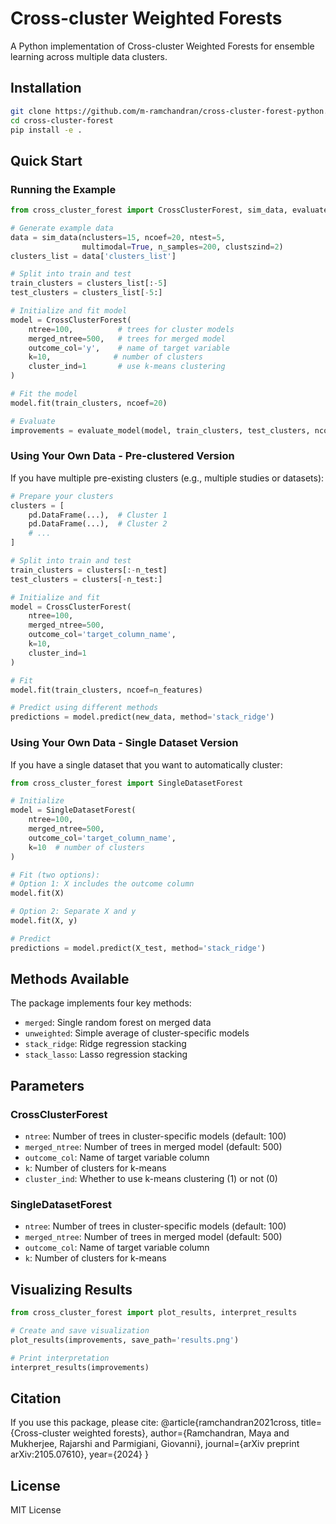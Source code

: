 # Cross-cluster Weighted Forests

A Python implementation of Cross-cluster Weighted Forests for ensemble learning across multiple data clusters.

## Installation

```bash
git clone https://github.com/m-ramchandran/cross-cluster-forest-python.git
cd cross-cluster-forest
pip install -e .
```

## Quick Start

### Running the Example
```python
from cross_cluster_forest import CrossClusterForest, sim_data, evaluate_model

# Generate example data
data = sim_data(nclusters=15, ncoef=20, ntest=5, 
                multimodal=True, n_samples=200, clustszind=2)
clusters_list = data['clusters_list']

# Split into train and test
train_clusters = clusters_list[:-5]
test_clusters = clusters_list[-5:]

# Initialize and fit model
model = CrossClusterForest(
    ntree=100,          # trees for cluster models
    merged_ntree=500,   # trees for merged model
    outcome_col='y',    # name of target variable
    k=10,              # number of clusters
    cluster_ind=1       # use k-means clustering
)

# Fit the model
model.fit(train_clusters, ncoef=20)

# Evaluate
improvements = evaluate_model(model, train_clusters, test_clusters, ncoef=20)
```

### Using Your Own Data - Pre-clustered Version
If you have multiple pre-existing clusters (e.g., multiple studies or datasets):

```python
# Prepare your clusters
clusters = [
    pd.DataFrame(...),  # Cluster 1
    pd.DataFrame(...),  # Cluster 2
    # ...
]

# Split into train and test
train_clusters = clusters[:-n_test]
test_clusters = clusters[-n_test:]

# Initialize and fit
model = CrossClusterForest(
    ntree=100,
    merged_ntree=500,
    outcome_col='target_column_name',
    k=10,
    cluster_ind=1
)

# Fit
model.fit(train_clusters, ncoef=n_features)

# Predict using different methods
predictions = model.predict(new_data, method='stack_ridge')
```

### Using Your Own Data - Single Dataset Version
If you have a single dataset that you want to automatically cluster:

```python
from cross_cluster_forest import SingleDatasetForest

# Initialize
model = SingleDatasetForest(
    ntree=100,
    merged_ntree=500,
    outcome_col='target_column_name',
    k=10  # number of clusters
)

# Fit (two options):
# Option 1: X includes the outcome column
model.fit(X)

# Option 2: Separate X and y
model.fit(X, y)

# Predict
predictions = model.predict(X_test, method='stack_ridge')
```

## Methods Available

The package implements four key methods:
- `merged`: Single random forest on merged data
- `unweighted`: Simple average of cluster-specific models
- `stack_ridge`: Ridge regression stacking
- `stack_lasso`: Lasso regression stacking

## Parameters

### CrossClusterForest
- `ntree`: Number of trees in cluster-specific models (default: 100)
- `merged_ntree`: Number of trees in merged model (default: 500)
- `outcome_col`: Name of target variable column
- `k`: Number of clusters for k-means
- `cluster_ind`: Whether to use k-means clustering (1) or not (0)

### SingleDatasetForest
- `ntree`: Number of trees in cluster-specific models (default: 100)
- `merged_ntree`: Number of trees in merged model (default: 500)
- `outcome_col`: Name of target variable column
- `k`: Number of clusters for k-means

## Visualizing Results

```python
from cross_cluster_forest import plot_results, interpret_results

# Create and save visualization
plot_results(improvements, save_path='results.png')

# Print interpretation
interpret_results(improvements)
```

## Citation

If you use this package, please cite:
@article{ramchandran2021cross,
  title={Cross-cluster weighted forests},
  author={Ramchandran, Maya and Mukherjee, Rajarshi and Parmigiani, Giovanni},
  journal={arXiv preprint arXiv:2105.07610},
  year={2024}
}

## License

MIT License
